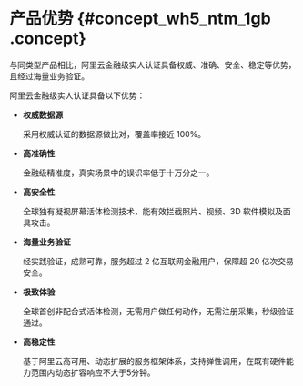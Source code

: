 # 产品优势 {#concept_wh5_ntm_1gb .concept}

与同类型产品相比，阿里云金融级实人认证具备权威、准确、安全、稳定等优势，且经过海量业务验证。

阿里云金融级实人认证具备以下优势：

-   **权威数据源**

    采用权威认证的数据源做比对，覆盖率接近 100%。

-   **高准确性**

    金融级精准度，真实场景中的误识率低于十万分之一。

-   **高安全性**

    全球独有凝视屏幕活体检测技术，能有效拦截照片、视频、3D 软件模拟及面具攻击。

-   **海量业务验证**

    经实践验证，成熟可靠，服务超过 2 亿互联网金融用户，保障超 20 亿次交易安全。

-   **极致体验**

    全球首创非配合式活体检测，无需用户做任何动作，无需注册采集，秒级验证通过。

-   **高稳定性**

    基于阿里云高可用、动态扩展的服务框架体系，支持弹性调用，在既有硬件能力范围内动态扩容响应不大于5分钟。


